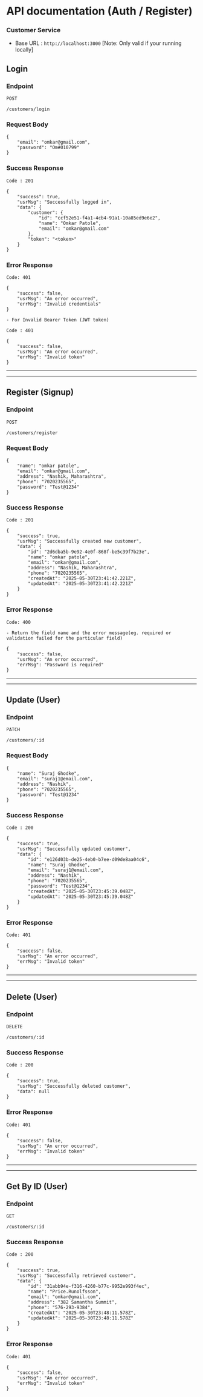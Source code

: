 # API documentation (Auth / Register)

### Customer Service

-   Base URL : `http://localhost:3000`
    [Note: Only valid if your running locally]

## Login

### Endpoint

`POST`

`/customers/login`

### Request Body

```
{
    "email": "omkar@gmail.com",
    "password": "Om#010799"
}
```

### Success Response

```
Code : 201

{
    "success": true,
    "usrMsg": "Successfully logged in",
    "data": {
        "customer": {
            "id": "ccf52e51-f4a1-4cb4-91a1-10a85ed9e6e2",
            "name": "Omkar Patole",
            "email": "omkar@gmail.com"
        },
        "token": "<token>"
    }
}
```

### Error Response

```
Code: 401

{
    "success": false,
    "usrMsg": "An error occurred",
    "errMsg": "Invalid credentials"
}

- For Invalid Bearer Token (JWT token)

Code : 401

{
    "success": false,
    "usrMsg": "An error occurred",
    "errMsg": "Invalid token"
}
```

---

---

## Register (Signup)

### Endpoint

`POST`

`/customers/register`

### Request Body

```
{
    "name": "omkar patole",
    "email": "omkar@gmail.com",
    "address": "Nashik, Maharashtra",
    "phone": "7020235565",
    "password": "Test@1234"
}
```

### Success Response

```
Code : 201

{
    "success": true,
    "usrMsg": "Successfully created new customer",
    "data": {
        "id": "2d6dba5b-9e92-4e0f-868f-be5c39f7b23e",
        "name": "omkar patole",
        "email": "omkar@gmail.com",
        "address": "Nashik, Maharashtra",
        "phone": "7020235565",
        "createdAt": "2025-05-30T23:41:42.221Z",
        "updatedAt": "2025-05-30T23:41:42.221Z"
    }
}
```

### Error Response

```
Code: 400

- Return the field name and the error message(eg. required or validation failed for the particular field)

{
    "success": false,
    "usrMsg": "An error occurred",
    "errMsg": "Password is required"
}
```

---

---

## Update (User)

### Endpoint

`PATCH`

`/customers/:id`

### Request Body

```
{
    "name": "Suraj Ghodke",
    "email": "suraj1@email.com",
    "address": "Nashik",
    "phone": "7020235565",
    "password": "Test@1234"
}
```

### Success Response

```
Code : 200

{
    "success": true,
    "usrMsg": "Successfully updated customer",
    "data": {
        "id": "e126d03b-de25-4eb0-b7ee-d09de8aa04c6",
        "name": "Suraj Ghodke",
        "email": "suraj1@email.com",
        "address": "Nashik",
        "phone": "7020235565",
        "password": "Test@1234",
        "createdAt": "2025-05-30T23:45:39.048Z",
        "updatedAt": "2025-05-30T23:45:39.048Z"
    }
}
```

### Error Response

```
Code: 401

{
    "success": false,
    "usrMsg": "An error occurred",
    "errMsg": "Invalid token"
}
```

---

---

## Delete (User)

### Endpoint

`DELETE`

`/customers/:id`

### Success Response

```
Code : 200

{
    "success": true,
    "usrMsg": "Successfully deleted customer",
    "data": null
}
```

### Error Response

```
Code: 401

{
    "success": false,
    "usrMsg": "An error occurred",
    "errMsg": "Invalid token"
}
```

---

---

## Get By ID (User)

### Endpoint

`GET`

`/customers/:id`

### Success Response

```
Code : 200

{
    "success": true,
    "usrMsg": "Successfully retrieved customer",
    "data": {
        "id": "31abb94e-f316-4260-b77c-9952e993f4ec",
        "name": "Price.Runolfsson",
        "email": "omkar@gmail.com",
        "address": "382 Samantha Summit",
        "phone": "576-293-9384",
        "createdAt": "2025-05-30T23:48:11.578Z",
        "updatedAt": "2025-05-30T23:48:11.578Z"
    }
}
```

### Error Response

```
Code: 401

{
    "success": false,
    "usrMsg": "An error occurred",
    "errMsg": "Invalid token"
}
```
